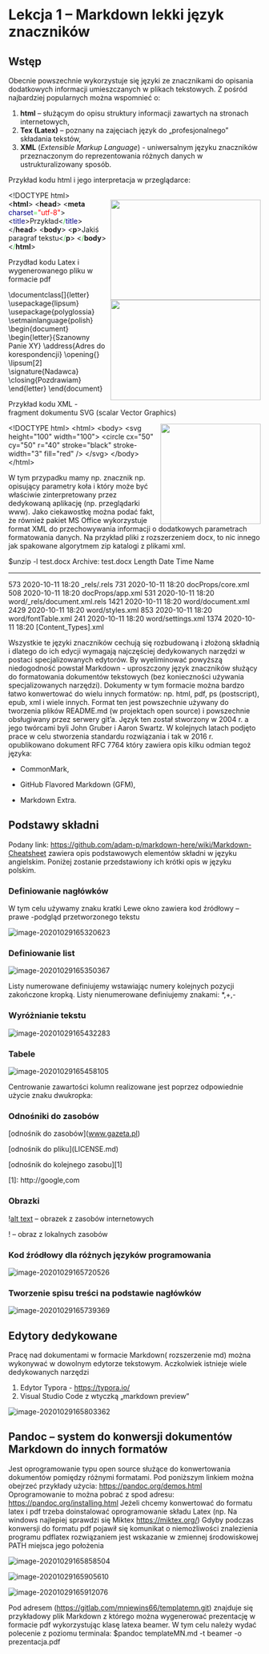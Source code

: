 # Lekcja 1 – Markdown lekki język znaczników











## Wstęp

Obecnie powszechnie wykorzystuje się języki ze znacznikami do opisania dodatkowych informacji
umieszczanych w plikach tekstowych. Z pośród najbardziej popularnych można wspomnieć o:

1. **html** – służącym do opisu struktury informacji zawartych na stronach internetowych,
2. **Tex (Latex)** – poznany na zajęciach język do „profesjonalnego” składania tekstów,
3. **XML** (*Extensible Markup Language*) - uniwersalnym języku znaczników przeznaczonym do
reprezentowania różnych danych w ustrukturalizowany sposób.

Przykład kodu html i jego interpretacja w przeglądarce:




\<!DOCTYPE html>  
\<**html**> <img align="right" width="300" height="200" src="C:\Users\dagma\AppData\Roaming\Typora\typora-user-images\image-20201029154500144.png">
\<**head**> 
\<**meta** <span style="color: darkblue;">charset</span><span style="color: rgba(74, 232, 77, 1);">=</span><span style="color: red;">"utf-8"</span>> 
\<<span style="color: darkblue;">title</span>>Przykład<<span style="color: darkblue;"><span  style="color: rgba(74, 232, 77, 1);">/</span>title</span>> 
\</**head**> 
\<**body**> 
\<**p**>Jakiś paragraf tekstu<<span style="color: rgba(74, 232, 77, 1);">/</span>**p**> 
\<<span style="color: rgba(74, 232, 77, 1);">/</span>**body**> 
\<<span style="color: rgba(74, 232, 77, 1);">/</span>**html**> 



Przydład kodu Latex i wygenerowanego pliku w formacie pdf

\documentclass[]{letter}<img align="right" width="300" height="200" src="C:\Users\dagma\AppData\Roaming\Typora\typora-user-images\image-20201029163851589.png">
\usepackage{lipsum}
\usepackage{polyglossia}
\setmainlanguage{polish}
\begin{document}
\begin{letter}{Szanowny Panie XY}
\address{Adres do korespondencji}
\opening{}
\lipsum[2]
\signature{Nadawca}
\closing{Pozdrawiam}
\end{letter}
\end{document}



Przykład kodu XML - fragment dokumentu SVG (scalar Vector Graphics)

\<!DOCTYPE html><img align="right" width="200" height="200" src="C:\Users\dagma\AppData\Roaming\Typora\typora-user-images\image-20201029165015911.png">
\<html>
\<body>
\<svg height="100" width="100">
\<circle cx="50" cy="50" r="40" stroke="black" stroke-width="3" fill="red" />
\</svg>
\</body>
\</html>



W tym przypadku mamy np. znacznik np. <circle> opisujący parametry koła i który może być
właściwie zinterpretowany przez dedykowaną aplikację (np. przeglądarki www).
Jako ciekawostkę można podać fakt, że również pakiet MS Office wykorzystuje format XML do
przechowywania informacji o dodatkowych parametrach formatowania danych. Na przykład pliki z
rozszerzeniem docx, to nic innego jak spakowane algorytmem zip katalogi z plikami xml.



$unzip -l test.docx
Archive: test.docx
Length Date Time Name
--------- ---------- ----- ----
573 2020-10-11 18:20 _rels/.rels
731 2020-10-11 18:20 docProps/core.xml
508 2020-10-11 18:20 docProps/app.xml
531 2020-10-11 18:20 word/_rels/document.xml.rels
1421 2020-10-11 18:20 word/document.xml
2429 2020-10-11 18:20 word/styles.xml
853 2020-10-11 18:20 word/fontTable.xml
241 2020-10-11 18:20 word/settings.xml
1374 2020-10-11 18:20 [Content_Types].xml



Wszystkie te języki znaczników cechują się rozbudowaną i złożoną składnią i dlatego do ich edycji
wymagają najczęściej dedykowanych narzędzi w postaci specjalizowanych edytorów. By
wyeliminować powyższą niedogodność powstał Markdown - uproszczony język znaczników
służący do formatowania dokumentów tekstowych (bez konieczności używania specjalizowanych
narzędzi). Dokumenty w tym formacie można bardzo łatwo konwertować do wielu innych
formatów: np. html, pdf, ps (postscript), epub, xml i wiele innych. Format ten jest powszechnie
używany do tworzenia plików README.md (w projektach open source) i powszechnie
obsługiwany przez serwery git’a. Język ten został stworzony w 2004 r. a jego twórcami byli John
Gruber i Aaron Swartz. W kolejnych latach podjęto prace w celu stworzenia standardu rozwiązania
i tak w 2016 r. opublikowano dokument RFC 7764 który zawiera opis kilku odmian tegoż języka:

* CommonMark,

* GitHub Flavored Markdown (GFM),

* Markdown Extra.

  

## Podstawy składni

Podany link: https://github.com/adam-p/markdown-here/wiki/Markdown-Cheatsheet zawiera opis
podstawowych elementów składni w języku angielskim. Poniżej zostanie przedstawiony ich krótki
opis w języku polskim.



### Definiowanie nagłówków

W tym celu używamy znaku kratki
Lewe okno zawiera kod źródłowy – prawe -podgląd przetworzonego tekstu

![image-20201029165320623](C:\Users\dagma\AppData\Roaming\Typora\typora-user-images\image-20201029165320623.png)



### Definiowanie list



![image-20201029165350367](C:\Users\dagma\AppData\Roaming\Typora\typora-user-images\image-20201029165350367.png)



Listy numerowane definiujemy wstawiając numery kolejnych pozycji zakończone kropką.
Listy nienumerowane definiujemy znakami: *,+,-



### Wyróżnianie tekstu



![image-20201029165432283](C:\Users\dagma\AppData\Roaming\Typora\typora-user-images\image-20201029165432283.png)



### Tabele



![image-20201029165458105](C:\Users\dagma\AppData\Roaming\Typora\typora-user-images\image-20201029165458105.png)

Centrowanie zawartości kolumn realizowane jest poprzez odpowiednie użycie znaku dwukropka:



### Odnośniki do zasobów



\[odnośnik do zasobów](www.gazeta.pl)

\[odnośnik do pliku](LICENSE.md)

\[odnośnik do kolejnego zasobu][1]

\[1]: http://google,com



### Obrazki



\![alt text](https://server.com/images/icon48.png "Logo 1") – obrazek z zasobów
internetowych

\![](logo.png) – obraz z lokalnych zasobów



### Kod źródłowy dla różnych języków programowania



![image-20201029165720526](C:\Users\dagma\AppData\Roaming\Typora\typora-user-images\image-20201029165720526.png)



### Tworzenie spisu treści na podstawie nagłówków



![image-20201029165739369](C:\Users\dagma\AppData\Roaming\Typora\typora-user-images\image-20201029165739369.png)





## Edytory dedykowane

Pracę nad dokumentami w formacie Markdown( rozszerzenie md) można wykonywać w
dowolnym edytorze tekstowym. Aczkolwiek istnieje wiele dedykowanych narzędzi

1. Edytor Typora - https://typora.io/
2. Visual Studio Code z wtyczką „markdown preview”



![image-20201029165803362](C:\Users\dagma\AppData\Roaming\Typora\typora-user-images\image-20201029165803362.png)



## Pandoc – system do konwersji dokumentów Markdown do innych formatów

Jest oprogramowanie typu open source służące do konwertowania dokumentów
pomiędzy różnymi formatami.
Pod poniższym linkiem można obejrzeć przykłady użycia:
https://pandoc.org/demos.html
Oprogramowanie to można pobrać z spod adresu: https://pandoc.org/installing.html
Jeżeli chcemy konwertować do formatu latex i pdf trzeba doinstalować oprogramowanie
składu Latex (np. Na windows najlepiej sprawdzi się Miktex https://miktex.org/)
Gdyby podczas konwersji do formatu pdf pojawił się komunikat o niemożliwości
znalezienia programu pdflatex rozwiązaniem jest wskazanie w zmiennej środowiskowej
PATH miejsca jego położenia

![image-20201029165858504](C:\Users\dagma\AppData\Roaming\Typora\typora-user-images\image-20201029165858504.png)

![image-20201029165905610](C:\Users\dagma\AppData\Roaming\Typora\typora-user-images\image-20201029165905610.png)

![image-20201029165912076](C:\Users\dagma\AppData\Roaming\Typora\typora-user-images\image-20201029165912076.png)

Pod adresem (https://gitlab.com/mniewins66/templatemn.git) znajduje się przykładowy plik
Markdown z którego można wygenerować prezentację w formacie pdf wykorzystując
klasę latexa beamer.
W tym celu należy wydać polecenie z poziomu terminala:
$pandoc templateMN.md -t beamer -o prezentacja.pdf